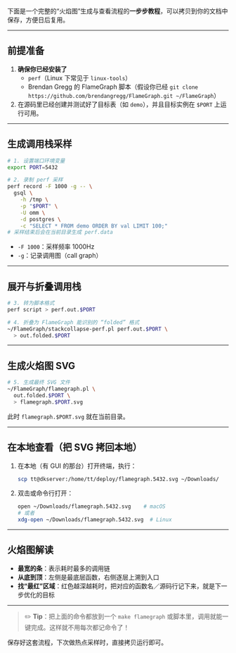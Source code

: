 下面是一个完整的“火焰图”生成与查看流程的**一步步教程**，可以拷贝到你的文档中保存，方便日后复用。

------

## 前提准备

1. **确保你已经安装了**
   - `perf`（Linux 下常见于 `linux-tools`）
   - Brendan Gregg 的 FlameGraph 脚本（假设你已经 `git clone https://github.com/brendangregg/FlameGraph.git ~/FlameGraph`）
2. 在源码里已经创建并测试好了目标表（如 `demo`），并且目标实例在 `$PORT` 上运行可用。

------

## 生成调用栈采样

```bash
# 1. 设置端口环境变量
export PORT=5432

# 2. 录制 perf 采样
perf record -F 1000 -g -- \
  gsql \
    -h /tmp \
    -p "$PORT" \
    -U omm \
    -d postgres \
    -c "SELECT * FROM demo ORDER BY val LIMIT 100;"
# 采样结束后会在当前目录生成 perf.data
```

- `-F 1000`：采样频率 1000Hz
- `-g`：记录调用图（call graph）

------

## 展开与折叠调用栈

```bash
# 3. 转为脚本格式
perf script > perf.out.$PORT

# 4. 折叠为 FlameGraph 能识别的 “folded” 格式
~/FlameGraph/stackcollapse-perf.pl perf.out.$PORT \
  > out.folded.$PORT
```

------

## 生成火焰图 SVG

```bash
# 5. 生成最终 SVG 文件
~/FlameGraph/flamegraph.pl \
  out.folded.$PORT \
  > flamegraph.$PORT.svg
```

此时 `flamegraph.$PORT.svg` 就在当前目录。

------

## 在本地查看（把 SVG 拷回本地）

1. 在本地（有 GUI 的那台）打开终端，执行：

   ```bash
   scp tt@dkserver:/home/tt/deploy/flamegraph.5432.svg ~/Downloads/
   ```

2. 双击或命令行打开：

   ```bash
   open ~/Downloads/flamegraph.5432.svg    # macOS
   # 或者
   xdg-open ~/Downloads/flamegraph.5432.svg  # Linux
   ```

------

## 火焰图解读

- **最宽的条**：表示耗时最多的调用链
- **从底到顶**：左侧是最底层函数，右侧逐层上溯到入口
- **找“最红”区域**：红色越深越耗时，把对应的函数名／源码行记下来，就是下一步优化的目标

------

> ✏️ **Tip**：把上面的命令都放到一个 `make flamegraph` 或脚本里，调用就能一键完成。这样就不用每次都记命令了！

保存好这套流程，下次做热点采样时，直接拷贝运行即可。
